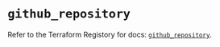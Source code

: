 # `github_repository`

Refer to the Terraform Registory for docs: [`github_repository`](https://registry.terraform.io/providers/integrations/github/5.29.0/docs/resources/repository).
